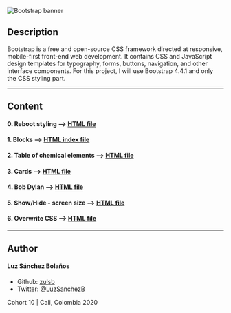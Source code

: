 ![Bootstrap banner](https://user-images.githubusercontent.com/7723544/92508465-4c119880-f1ce-11ea-9689-1cd4f75f549a.gif)

## Description

Bootstrap is a free and open-source CSS framework directed at responsive, mobile-first front-end web development. It contains CSS and JavaScript design templates for typography, forms, buttons, navigation, and other interface components.
For this project, I will use Bootstrap 4.4.1 and only the CSS styling part.

---
## Content

#### 0. Reboot styling --> [HTML file](./0-index.html)

#### 1. Blocks --> [HTML index file](./1-index.html)

#### 2. Table of chemical elements --> [HTML file](./2-index.html)

#### 3. Cards --> [HTML file](./3-index.html)

#### 4. Bob Dylan --> [HTML file](./4-index.html)

#### 5. Show/Hide - screen size --> [HTML file](./5-index.html)

#### 6. Overwrite CSS --> [HTML file](./6-styles.css)

---

## Author
#### Luz Sánchez Bolaños
- Github: [zulsb](https://github.com/zulsb)
- Twitter: [@LuzSanchezB](https://twitter.com/LuzSanchezB)

Cohort 10 |
Cali, Colombia 2020